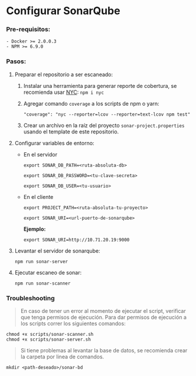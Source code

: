 # Configurar SonarQube

### Pre-requisitos:
    - Docker >= 2.0.0.3
    - NPM >= 6.9.0

### Pasos:

1. Preparar el repositorio a ser escaneado:
    1. Instalar una herramienta para generar reporte de cobertura, se recomienda usar [NYC](https://www.npmjs.com/package/nyc): `npm i nyc`  
    1. Agregar comando `coverage` a los scripts de npm o yarn:
     
        `"coverage": "nyc --reporter=lcov --reporter=text-lcov npm test"`
    2. Crear un archivo en la raíz del proyecto `sonar-project.properties` usando el template de este repositorio.

1. Configurar variables de entorno:

    - En el servidor 
    
        `export SONAR_DB_PATH=<ruta-absoluta-db>`
        
        `export SONAR_DB_PASSWORD=<tu-clave-secreta>`
        
        `export SONAR_DB_USER=<tu-usuario>`
    
    - En el cliente

        `export PROJECT_PATH=<ruta-absoluta-tu-proyecto>`
        
        `export SONAR_URI=<url-puerto-de-sonarqube>`

        **Ejemplo:**

        `export SONAR_URI=http://10.71.20.19:9000`
    
1. Levantar el servidor de sonarqube:
    
    `npm run sonar-server`

1. Ejecutar escaneo de sonar:

    `npm run sonar-scanner`

### Troubleshooting

> En caso de tener un error al momento de ejecutar el script, verificar que tenga permisos de ejecución. Para dar permisos de ejecución a los scripts correr los siguientes comandos:

    chmod +x scripts/sonar-scanner.sh
    chmod +x scripts/sonar-server.sh

> Si tiene problemas al levantar la base de datos, se recomienda crear la carpeta por linea de comandos.

    mkdir <path-deseado>/sonar-bd

